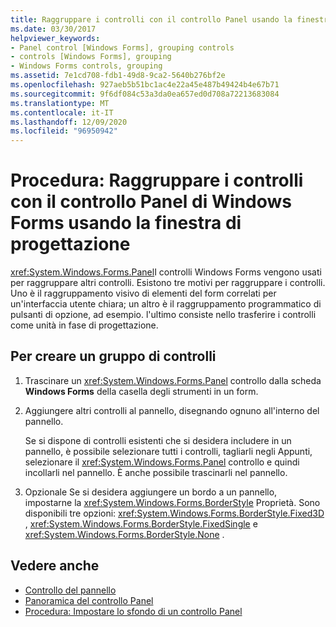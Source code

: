 ```yaml
---
title: Raggruppare i controlli con il controllo Panel usando la finestra di progettazione
ms.date: 03/30/2017
helpviewer_keywords:
- Panel control [Windows Forms], grouping controls
- controls [Windows Forms], grouping
- Windows Forms controls, grouping
ms.assetid: 7e1cd708-fdb1-49d8-9ca2-5640b276bf2e
ms.openlocfilehash: 927aeb5b51bc1ac4e22a45e487b49424b4e67b71
ms.sourcegitcommit: 9f6df084c53a3da0ea657ed0d708a72213683084
ms.translationtype: MT
ms.contentlocale: it-IT
ms.lasthandoff: 12/09/2020
ms.locfileid: "96950942"
---
```

# <a name="how-to-group-controls-with-the-windows-forms-panel-control-using-the-designer"></a>Procedura: Raggruppare i controlli con il controllo Panel di Windows Forms usando la finestra di progettazione
<xref:System.Windows.Forms.Panel>I controlli Windows Forms vengono usati per raggruppare altri controlli. Esistono tre motivi per raggruppare i controlli. Uno è il raggruppamento visivo di elementi del form correlati per un'interfaccia utente chiara; un altro è il raggruppamento programmatico di pulsanti di opzione, ad esempio. l'ultimo consiste nello trasferire i controlli come unità in fase di progettazione.

## <a name="to-create-a-group-of-controls"></a>Per creare un gruppo di controlli

1. Trascinare un <xref:System.Windows.Forms.Panel> controllo dalla scheda **Windows Forms** della casella degli strumenti in un form.

2. Aggiungere altri controlli al pannello, disegnando ognuno all'interno del pannello.

     Se si dispone di controlli esistenti che si desidera includere in un pannello, è possibile selezionare tutti i controlli, tagliarli negli Appunti, selezionare il <xref:System.Windows.Forms.Panel> controllo e quindi incollarli nel pannello. È anche possibile trascinarli nel pannello.

3. Opzionale Se si desidera aggiungere un bordo a un pannello, impostarne la <xref:System.Windows.Forms.BorderStyle> Proprietà. Sono disponibili tre opzioni: <xref:System.Windows.Forms.BorderStyle.Fixed3D> , <xref:System.Windows.Forms.BorderStyle.FixedSingle> e <xref:System.Windows.Forms.BorderStyle.None> .

## <a name="see-also"></a>Vedere anche

- [Controllo del pannello](panel-control-windows-forms.md)
- [Panoramica del controllo Panel](panel-control-overview-windows-forms.md)
- [Procedura: Impostare lo sfondo di un controllo Panel](how-to-set-the-background-of-a-windows-forms-panel.md)
